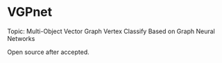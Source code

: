 # VGPnet

Topic: Multi-Object Vector Graph Vertex Classify Based on Graph Neural Networks


Open source after accepted.
